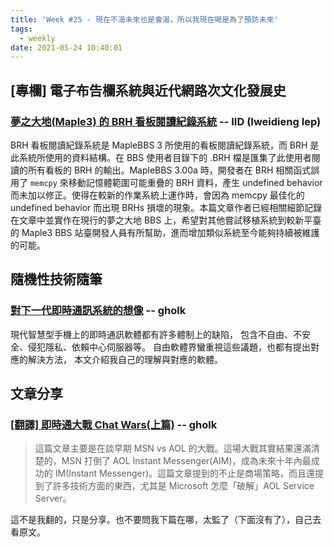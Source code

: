 ```yaml
---
title: 'Week #25 - 現在不渴未來也是會渴，所以我現在喝是為了預防未來'
tags:
  - weekly
date: 2021-05-24 10:40:01
---
```




## [專欄] 電子布告欄系統與近代網路次文化發展史
### [夢之大地(Maple3) 的 BRH 看板閱讀紀錄系統](https://github.com/ccns/dreambbs/wiki/BoardReadingHistory-zh_tw) -- IID (Iweidieng Iep)
BRH 看板閱讀紀錄系統是 MapleBBS 3 所使用的看板閱讀紀錄系統，而 BRH 是此系統所使用的資料結構。在 BBS 使用者目錄下的 .BRH 檔是匯集了此使用者閱讀的所有看板的 BRH 的輸出。MapleBBS 3.00a 時，開發者在 BRH 相關函式誤用了 `memcpy` 來移動記憶體範圍可能重疊的 BRH 資料，產生 undefined behavior 而未加以修正。使得在較新的作業系統上運作時，會因為 memcpy 最佳化的 undefined behavior 而出現 BRHs 損壞的現象。本篇文章作者已經相關細節記錄在文章中並實作在現行的夢之大地 BBS 上，希望對其他嘗試移植系統到較新平臺的 Maple3 BBS 站臺開發人員有所幫助，進而增加類似系統至今能夠持續被維護的可能。

## 隨機性技術隨筆
### [對下一代即時通訊系統的想像](http://gholk.github.io/instant-message-app-future-work.html) -- gholk
現代智慧型手機上的即時通訊軟體都有許多體制上的缺陷， 包含不自由、不安全、侵犯隱私、依賴中心伺服器等。 自由軟體界蠻重視這些議題，也都有提出對應的解決方法， 本文介紹我自己的理解與對應的軟體。

## 文章分享
### [[翻譯] 即時通大戰 Chat Wars(上篇)](https://www.ptt.cc/bbs/Translate-CS/M.1398461158.A.34D.html) -- gholk
> 這篇文章主要是在談早期 MSN vs AOL 的大戰。這場大戰其實結果還滿清楚的，MSN 打倒了 AOL Instant Messenger(AIM)，成為未來十年內最成功的 IM(Instant Messenger)。這篇文章提到的不止是商場策略，而且還提到了許多技術方面的東西，尤其是 Microsoft 怎麼「破解」AOL Service Server。

這不是我翻的，只是分享。也不要問我下篇在哪，太監了（下面沒有了），自己去看原文。
